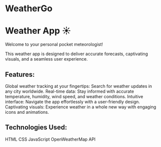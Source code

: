 # WeatherGo


# Weather App ☀️

Welcome to your personal pocket meteorologist!

This weather app is designed to deliver accurate forecasts, captivating visuals, and a seamless user experience.

## Features:

Global weather tracking at your fingertips: Search for weather updates in any city worldwide.
Real-time data: Stay informed with accurate temperature, humidity, wind speed, and weather conditions.
Intuitive interface: Navigate the app effortlessly with a user-friendly design.
Captivating visuals: Experience weather in a whole new way with engaging icons and animations.
## Technologies Used:

HTML
CSS
JavaScript
OpenWeatherMap API
